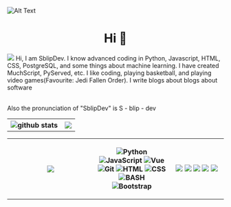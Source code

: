 ![Alt Text](Sblipdev%20(1).gif)

<h1 align="center"> Hi 👋</h1>
<!-- <h3 align="center"></h3> -->
<img src="https://komarev.com/ghpvc/?username=shaurya-blipe&label=Profile%20views&color=004488&style=flat">
<!-- Update -->
Hi, I am SblipDev. I know advanced coding in Python, Javascript, HTML, CSS, PostgreSQL, and some things about machine learning. I have created MuchScript, PyServed, etc. I like coding, playing basketball, and playing video games(Favourite: Jedi Fallen Order). I write blogs about blogs about software <br><br>

Also the pronunciation of "SblipDev" is S - blip - dev

<!-- Commented due to down server of graph -->
<!-- <img src="https://activity-graph.herokuapp.com/graph?username=shaurya-blip&theme=rogue&area=true&hide_border=true" width="100%" align="right"><br> -->

<p></p>
<!-- 
[![trophy](https://github-profile-trophy.vercel.app/?username=shaurya-blip&theme=dracula)](https://github.com/ryo-ma/github-profile-trophy)

<p></p>
 -->
<table>
  <tr>
    <th>
      <img src="https://github-readme-stats.vercel.app/api?username=svalordev&show_icons=true&theme=dracula" alt="github stats"/>
    </th>
    <th>
      <img src="https://github-readme-streak-stats.herokuapp.com/?user=svalordev&theme=dracula">
    </th>
  </tr> 
  </table>
  <table>
  <tr>   
    <th width="40%">
      <img src="https://github-readme-stats.vercel.app/api/top-langs/?username=svalordev&theme=dracula">
    </th>
    <th width="35%">
      <p>
        <img alt="Python" src="https://img.shields.io/badge/Python-%233776AB.svg?&style=for-the-badge&logo=python&logoColor=white"/>
        <img alt="JavaScript" src="https://img.shields.io/badge/Javascript-yellow.svg?&style=for-the-badge&logo=javascript&logoColor=white"/>
        <img alt="Vue" src="https://img.shields.io/badge/Vue JS-darkgreen.svg?&style=for-the-badge&logo=vuejs&logoColor=white"/>
        <img alt="Git" src="https://img.shields.io/badge/Git-%23F05032.svg?&style=for-the-badge&logo=git&logoColor=white"/>
        <img alt="HTML" src="https://img.shields.io/badge/HTML-%23E34F26.svg?&style=for-the-badge&logo=html5&logoColor=white"/>
        <img alt="CSS" src="https://img.shields.io/badge/CSS-%231572B6.svg?&style=for-the-badge&logo=css3&logoColor=white"/>
        <img alt="BASH" src="https://img.shields.io/badge/BASH-%234EAA25.svg?&style=for-the-badge&logo=gnubash&logoColor=white"/><br>
        <img alt="Bootstrap" src="https://img.shields.io/badge/Bootstrap-%237952B3.svg?&style=for-the-badge&logo=bootstrap&logoColor=white"/>
      </p>
    </th>
    <th>
      <img src="https://img.shields.io/badge/Dell Latitude 3400-0B57A4?style=for-the-badge&logo=dell&logoColor=white">
      <img src="https://img.shields.io/badge/Intel i5 8265U-0B57A4?style=for-the-badge&logo=intel&logoColor=white">
<!--       <img src="https://img.shields.io/badge/Intel-Iris%20Graphics-1188CC?style=for-the-badge&logo=intel&logoColor=white"> -->
      <img src="https://img.shields.io/badge/3.9 GHz-0088CC?style=for-the-badge&logo=speed&logoColor=white">
      <img src="https://img.shields.io/badge/RAM-16GB-0088CC?style=for-the-badge&logoColor=white">
      <img src="https://img.shields.io/badge/Manjaro GNOME-34be5b?style=for-the-badge&logo=manjaro&logoColor=white">
    </th>
  </tr>
</table> 
<!-- <img src="https://activity-graph.herokuapp.com/graph?username=sblip&theme=react-dark&area=true&hide_border=true" width="100%" align="right"> -->
